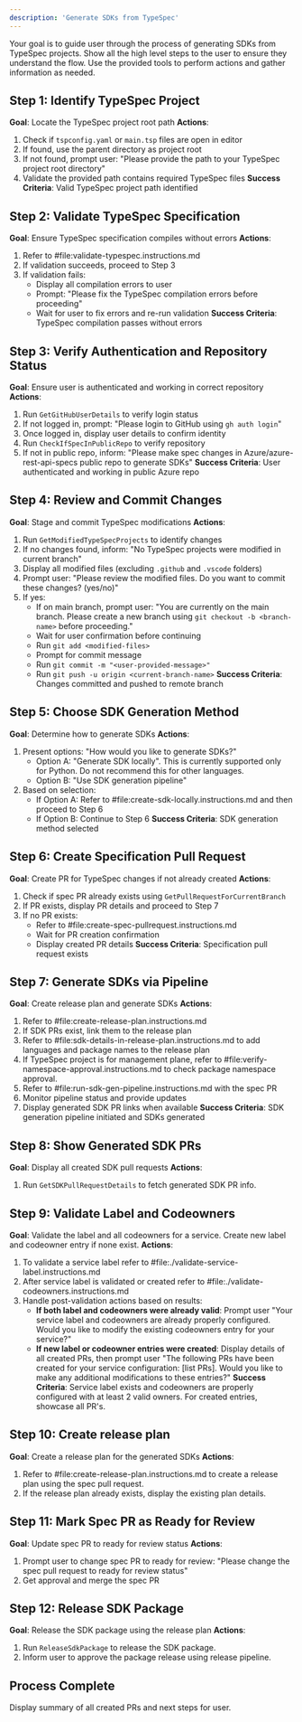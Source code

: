 ```yaml
---
description: 'Generate SDKs from TypeSpec'
---
```

Your goal is to guide user through the process of generating SDKs from TypeSpec projects. Show all the high level steps to the user to ensure they understand the flow. Use the provided tools to perform actions and gather information as needed.

## Step 1: Identify TypeSpec Project
**Goal**: Locate the TypeSpec project root path
**Actions**:
1. Check if `tspconfig.yaml` or `main.tsp` files are open in editor
2. If found, use the parent directory as project root
3. If not found, prompt user: "Please provide the path to your TypeSpec project root directory"
4. Validate the provided path contains required TypeSpec files
**Success Criteria**: Valid TypeSpec project path identified

## Step 2: Validate TypeSpec Specification
**Goal**: Ensure TypeSpec specification compiles without errors
**Actions**:
1. Refer to #file:validate-typespec.instructions.md
2. If validation succeeds, proceed to Step 3
3. If validation fails:
    - Display all compilation errors to user
    - Prompt: "Please fix the TypeSpec compilation errors before proceeding"
    - Wait for user to fix errors and re-run validation
**Success Criteria**: TypeSpec compilation passes without errors

## Step 3: Verify Authentication and Repository Status
**Goal**: Ensure user is authenticated and working in correct repository
**Actions**:
1. Run `GetGitHubUserDetails` to verify login status
2. If not logged in, prompt: "Please login to GitHub using `gh auth login`"
3. Once logged in, display user details to confirm identity
4. Run `CheckIfSpecInPublicRepo` to verify repository
5. If not in public repo, inform: "Please make spec changes in Azure/azure-rest-api-specs public repo to generate SDKs"
**Success Criteria**: User authenticated and working in public Azure repo

## Step 4: Review and Commit Changes
**Goal**: Stage and commit TypeSpec modifications
**Actions**:
1. Run `GetModifiedTypeSpecProjects` to identify changes
2. If no changes found, inform: "No TypeSpec projects were modified in current branch"
3. Display all modified files (excluding `.github` and `.vscode` folders)
4. Prompt user: "Please review the modified files. Do you want to commit these changes? (yes/no)"
5. If yes:
    - If on main branch, prompt user: "You are currently on the main branch. Please create a new branch using `git checkout -b <branch-name>` before proceeding."
    - Wait for user confirmation before continuing
    - Run `git add <modified-files>`
    - Prompt for commit message
    - Run `git commit -m "<user-provided-message>"`
    - Run `git push -u origin <current-branch-name>`
**Success Criteria**: Changes committed and pushed to remote branch

## Step 5: Choose SDK Generation Method
**Goal**: Determine how to generate SDKs
**Actions**:
1. Present options: "How would you like to generate SDKs?"
    - Option A: "Generate SDK locally". This is currently supported only for Python. Do not recommend this for other languages.
    - Option B: "Use SDK generation pipeline"
2. Based on selection:
    - If Option A: Refer to #file:create-sdk-locally.instructions.md and then proceed to Step 6
    - If Option B: Continue to Step 6
**Success Criteria**: SDK generation method selected

## Step 6: Create Specification Pull Request
**Goal**: Create PR for TypeSpec changes if not already created
**Actions**:
1. Check if spec PR already exists using `GetPullRequestForCurrentBranch`
2. If PR exists, display PR details and proceed to Step 7
3. If no PR exists:
    - Refer to #file:create-spec-pullrequest.instructions.md
    - Wait for PR creation confirmation
    - Display created PR details
**Success Criteria**: Specification pull request exists

## Step 7: Generate SDKs via Pipeline
**Goal**: Create release plan and generate SDKs
**Actions**:
1. Refer to #file:create-release-plan.instructions.md
2. If SDK PRs exist, link them to the release plan
3. Refer to #file:sdk-details-in-release-plan.instructions.md to add languages and package names to the release plan
4. If TypeSpec project is for management plane, refer to #file:verify-namespace-approval.instructions.md to check package namespace approval.
5. Refer to #file:run-sdk-gen-pipeline.instructions.md with the spec PR
6. Monitor pipeline status and provide updates
7. Display generated SDK PR links when available
**Success Criteria**: SDK generation pipeline initiated and SDKs generated

## Step 8: Show Generated SDK PRs
**Goal**: Display all created SDK pull requests
**Actions**:
1. Run `GetSDKPullRequestDetails` to fetch generated SDK PR info.

## Step 9: Validate Label and Codeowners
**Goal**: Validate the label and all codeowners for a service. Create new label and codeowner entry if none exist.
**Actions**:
1. To validate a service label refer to #file:./validate-service-label.instructions.md
2. After service label is validated or created refer to #file:./validate-codeowners.instructions.md
3. Handle post-validation actions based on results:
   - **If both label and codeowners were already valid**: Prompt user "Your service label and codeowners are already properly configured. Would you like to modify the existing codeowners entry for your service?"
   - **If new label or codeowner entries were created**: Display details of all created PRs, then prompt user "The following PRs have been created for your service configuration: [list PRs]. Would you like to make any additional modifications to these entries?"
**Success Criteria**: Service label exists and codeowners are properly configured with at least 2 valid owners. For created entries, showcase all PR's.

## Step 10: Create release plan
**Goal**: Create a release plan for the generated SDKs
**Actions**:
1. Refer to #file:create-release-plan.instructions.md to create a release plan using the spec pull request.
2. If the release plan already exists, display the existing plan details.

## Step 11: Mark Spec PR as Ready for Review
**Goal**: Update spec PR to ready for review status
**Actions**:
1. Prompt user to change spec PR to ready for review: "Please change the spec pull request to ready for review status"
2. Get approval and merge the spec PR

## Step 12: Release SDK Package
**Goal**: Release the SDK package using the release plan
**Actions**:
1. Run `ReleaseSdkPackage` to release the SDK package.
2. Inform user to approve the package release using release pipeline.

## Process Complete
Display summary of all created PRs and next steps for user.